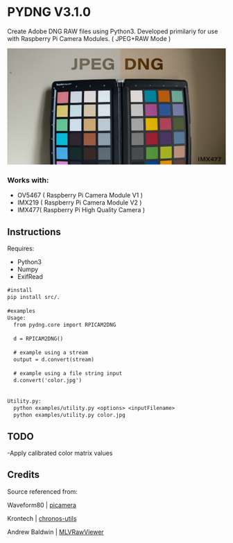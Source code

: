PYDNG V3.1.0
=========

Create Adobe DNG RAW files using Python3. Developed primilariy for use with Raspberry Pi Camera Modules. ( JPEG+RAW Mode )

![](demo.jpg)

### Works with:
- OV5467 ( Raspberry Pi Camera Module V1 )
- IMX219 ( Raspberry Pi Camera Module V2 )
- IMX477( Raspberry Pi High Quality Camera )

Instructions
------------

Requires: 
- Python3 
- Numpy  
- ExifRead



```
#install 
pip install src/.

#examples
Usage:
  from pydng.core import RPICAM2DNG

  d = RPICAM2DNG()

  # example using a stream
  output = d.convert(stream)

  # example using a file string input
  d.convert('color.jpg')


Utility.py:
  python examples/utility.py <options> <inputFilename> 
  python examples/utility.py color.jpg  

```

TODO
------------

-Apply calibrated color matrix values 


Credits
------------
Source referenced from:

Waveform80 | [picamera](https://github.com/waveform80/picamera)

Krontech | [chronos-utils](https://github.com/krontech/chronos-utils)

Andrew Baldwin | [MLVRawViewer](https://bitbucket.org/baldand/mlrawviewer)


